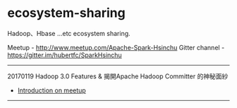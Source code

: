 # ecosystem-sharing

Hadoop、Hbase ...etc ecosystem sharing.

Meetup - http://www.meetup.com/Apache-Spark-Hsinchu
Gitter channel - https://gitter.im/hubertfc/SparkHsinchu

---------------------------

20170119 Hadoop 3.0 Features & 揭開Apache Hadoop Committer 的神秘面紗

* [Introduction on meetup](https://www.meetup.com/Apache-Spark-Hsinchu/events/236743731/)

---------------------------
